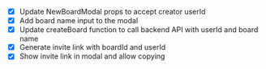 - [x] Update NewBoardModal props to accept creator userId
- [x] Add board name input to the modal
- [x] Update createBoard function to call backend API with userId and board name
- [x] Generate invite link with boardId and userId
- [x] Show invite link in modal and allow copying

